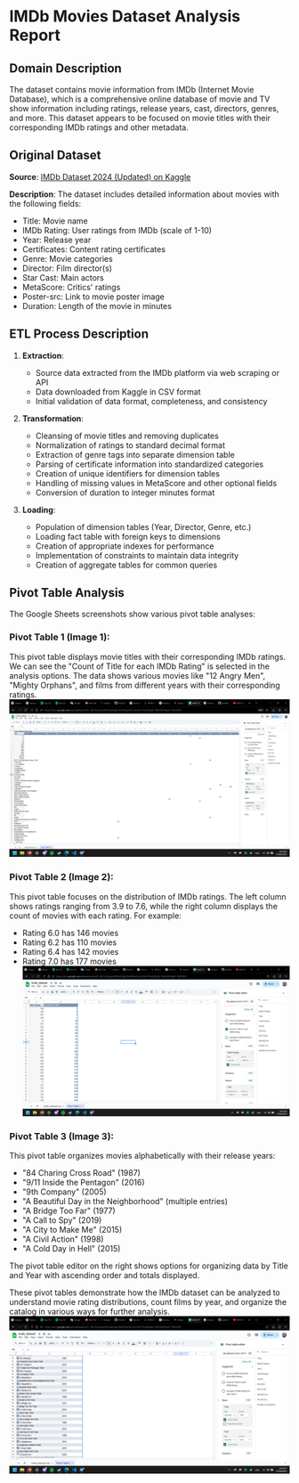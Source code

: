 # IMDb Movies Dataset Analysis Report

## Domain Description
The dataset contains movie information from IMDb (Internet Movie Database), which is a comprehensive online database of movie and TV show information including ratings, release years, cast, directors, genres, and more. This dataset appears to be focused on movie titles with their corresponding IMDb ratings and other metadata.

## Original Dataset
**Source**: [IMDb Dataset 2024 (Updated) on Kaggle](https://www.kaggle.com/datasets/parthdande/imdb-dataset-2024-updated/data)

**Description**: The dataset includes detailed information about movies with the following fields:
- Title: Movie name
- IMDb Rating: User ratings from IMDb (scale of 1-10)
- Year: Release year
- Certificates: Content rating certificates
- Genre: Movie categories
- Director: Film director(s)
- Star Cast: Main actors
- MetaScore: Critics' ratings
- Poster-src: Link to movie poster image
- Duration: Length of the movie in minutes

## ETL Process Description

1. **Extraction**:
   - Source data extracted from the IMDb platform via web scraping or API
   - Data downloaded from Kaggle in CSV format
   - Initial validation of data format, completeness, and consistency

2. **Transformation**:
   - Cleansing of movie titles and removing duplicates
   - Normalization of ratings to standard decimal format
   - Extraction of genre tags into separate dimension table
   - Parsing of certificate information into standardized categories
   - Creation of unique identifiers for dimension tables
   - Handling of missing values in MetaScore and other optional fields
   - Conversion of duration to integer minutes format

3. **Loading**:
   - Population of dimension tables (Year, Director, Genre, etc.)
   - Loading fact table with foreign keys to dimensions
   - Creation of appropriate indexes for performance
   - Implementation of constraints to maintain data integrity
   - Creation of aggregate tables for common queries

## Pivot Table Analysis

The Google Sheets screenshots show various pivot table analyses:

### Pivot Table 1 (Image 1):
This pivot table displays movie titles with their corresponding IMDb ratings. We can see the "Count of Title for each IMDb Rating" is selected in the analysis options. The data shows various movies like "12 Angry Men", "Mighty Orphans", and films from different years with their corresponding ratings.
![alt text](screen2.png)

### Pivot Table 2 (Image 2): 
This pivot table focuses on the distribution of IMDb ratings. The left column shows ratings ranging from 3.9 to 7.6, while the right column displays the count of movies with each rating. For example:
- Rating 6.0 has 146 movies
- Rating 6.2 has 110 movies
- Rating 6.4 has 142 movies
- Rating 7.0 has 177 movies
![alt text](screen3.png)

### Pivot Table 3 (Image 3):
This pivot table organizes movies alphabetically with their release years:
- "84 Charing Cross Road" (1987)
- "9/11 Inside the Pentagon" (2016)
- "9th Company" (2005)
- "A Beautiful Day in the Neighborhood" (multiple entries)
- "A Bridge Too Far" (1977)
- "A Call to Spy" (2019)
- "A City to Make Me" (2015)
- "A Civil Action" (1998)
- "A Cold Day in Hell" (2015)

The pivot table editor on the right shows options for organizing data by Title and Year with ascending order and totals displayed.

These pivot tables demonstrate how the IMDb dataset can be analyzed to understand movie rating distributions, count films by year, and organize the catalog in various ways for further analysis.
![alt text](screen1.png)